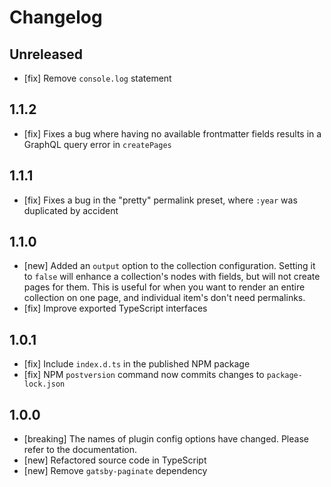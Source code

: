 # Changelog

## Unreleased

- [fix] Remove `console.log` statement

## 1.1.2

- [fix] Fixes a bug where having no available frontmatter fields results in a GraphQL query error in `createPages`

## 1.1.1

- [fix] Fixes a bug in the "pretty" permalink preset, where `:year` was duplicated by accident

## 1.1.0

- [new] Added an `output` option to the collection configuration. Setting it to `false` will enhance a collection's nodes with fields, but will not create pages for them. This is useful for when you want to render an entire collection on one page, and individual item's don't need permalinks.
- [fix] Improve exported TypeScript interfaces

## 1.0.1

- [fix] Include `index.d.ts` in the published NPM package
- [fix] NPM `postversion` command now commits changes to `package-lock.json`

## 1.0.0

- [breaking] The names of plugin config options have changed. Please refer to the documentation.
- [new] Refactored source code in TypeScript
- [new] Remove `gatsby-paginate` dependency
